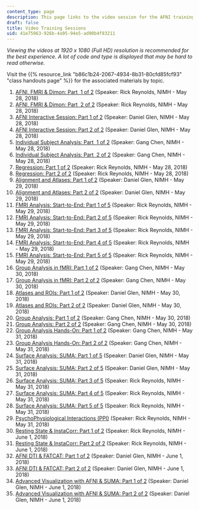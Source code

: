 ```yaml
---
content_type: page
description: This page links to the video session for the AFNI training bootcamp.
draft: false
title: Video Training Sessions
uid: 41e75963-926b-4a95-94e5-ad90b4f83211
---
```

*Viewing the videos at 1920 x 1080 (Full HD) resolution is recommended for the best experience. A lot of code and type is displayed that may be hard to read otherwise.* 

Visit the {{% resource_link "b86c1b24-2067-4934-8b31-80cfd85fcf93" "class handouts page" %}} for the associated materials by topic.

1. [AFNI, FMRI & Dimon: Part  1 of 2](https://youtu.be/maWZlMO8O6s) (Speaker: Rick Reynolds, NIMH - May 28, 2018)
2. [AFNI, FMRI & Dimon: Part  2 of 2](https://youtu.be/PEJJLXyVtp8) (Speaker: Rick Reynolds, NIMH - May 28, 2018)
3. [AFNI Interactive Session: Part 1 of 2](https://youtu.be/2MYB_FQ32-4) (Speaker: Daniel Glen, NIMH - May 28, 2018)
4. [AFNI Interactive Session: Part 2 of 2](https://youtu.be/hgqHFl9uAWI) (Speaker: Daniel Glen, NIMH - May 28, 2018)
5. [Individual Subject Analysis: Part  1 of 2](https://youtu.be/_81zUzXAP1s) (Speaker: Gang Chen, NIMH - May 28, 2018)
6. [Individual Subject Analysis: Part  2 of 2](https://youtu.be/9fkd259HbZ8) (Speaker: Gang Chen, NIMH - May 28, 2018)
7. [Regression: Part 1 of 2](https://youtu.be/-JndydKPyZI) (Speaker: Rick Reynolds, NIMH - May 28, 2018)
8. [Regression: Part 2 of 2](https://youtu.be/7OCfcPHcl2o) (Speaker: Rick Reynolds, NIMH - May 28, 2018)
9. [Alignment and Atlases: Part 1 of 2](https://youtu.be/rUNP0ew2PwE) (Speaker: Daniel Glen, NIMH - May 29, 2018)
10. [Alignment and Atlases: Part 2 of 2](https://youtu.be/48DLJn3bREs) (Speaker: Daniel Glen, NIMH - May 29, 2018)
11. [FMRI Analysis: Start-to-End: Part 1 of 5](https://youtu.be/uBb2H8UeUAk) (Speaker: Rick Reynolds, NIMH - May 29, 2018)
12. [FMRI Analysis: Start-to-End: Part 2 of 5](https://youtu.be/2_KV6QoJQP0) (Speaker: Rick Reynolds, NIMH - May 29, 2018)
13. [FMRI Analysis: Start-to-End: Part 3 of 5](https://youtu.be/LMJjBMSlA8g) (Speaker: Rick Reynolds, NIMH - May 29, 2018)
14. [FMRI Analysis: Start-to-End: Part 4 of 5](https://youtu.be/CQBAfB4wZow) (Speaker: Rick Reynolds, NIMH - May 29, 2018)
15. [FMRI Analysis: Start-to-End: Part 5 of 5](https://youtu.be/9spHWKAk3L8) (Speaker: Rick Reynolds, NIMH - May 29, 2018)
16. [Group Analysis in fMRI: Part 1 of 2](https://youtu.be/OCh2u7m2vwk) (Speaker: Gang Chen, NIMH - May 30, 2018)
17. [Group Analysis in fMRI: Part 2 of 2](https://youtu.be/5DRbNu5jFJg) (Speaker: Gang Chen, NIMH - May 30, 2018)
18. [Atlases and ROIs: Part 1 of 2](https://youtu.be/44GU4iqxUe4) (Speaker: Daniel Glen, NIMH - May 30, 2018)
19. [Atlases and ROIs: Part 2 of 2](https://youtu.be/c2z1_qRboOs) (Speaker: Daniel Glen, NIMH - May 30, 2018)
20. [Group Analysis: Part 1 of 2](https://youtu.be/L_v0MbZU0Qo) (Speaker: Gang Chen, NIMH - May 30, 2018)
21. [Group Analysis: Part 2 of 2](https://youtu.be/GUnuEwHoMfM) (Speaker: Gang Chen, NIMH - May 30, 2018)
22. [Group Analysis Hands-On: Part 1 of 2](https://youtu.be/bnLOHsWu918) (Speaker: Gang Chen, NIMH - May 31, 2018)
23. [Group Analysis Hands-On: Part 2 of 2](https://youtu.be/WduWDnfZZxs) (Speaker: Gang Chen, NIMH - May 31, 2018)
24. [Surface Analysis: SUMA: Part 1 of 5](https://youtu.be/Ph7uabIdWuw) (Speaker: Daniel Glen, NIMH - May 31, 2018)
25. [Surface Analysis: SUMA: Part 2 of 5](https://youtu.be/Td4h4wC4awU) (Speaker: Daniel Glen, NIMH - May 31, 2018)
26. [Surface Analysis: SUMA: Part 3 of 5](https://youtu.be/UHNYrOXmjII) (Speaker: Rick Reynolds, NIMH - May 31, 2018)
27. [Surface Analysis: SUMA: Part 4 of 5](https://youtu.be/XXlZppNQof0) (Speaker: Rick Reynolds, NIMH - May 31, 2018)
28. [Surface Analysis: SUMA: Part 5 of 5](https://youtu.be/gpHHfTa1Kns) (Speaker: Rick Reynolds, NIMH - May 31, 2018)
29. [PsychoPhysiological Interactions (PPI)](https://youtu.be/HUgnf_N545k) (Speaker: Rick Reynolds, NIMH - May 31, 2018)
30. [Resting State & InstaCorr: Part 1 of 2](https://youtu.be/u5Ep3vu0yS0) (Speaker: Rick Reynolds, NIMH - June 1, 2018)
31. [Resting State & InstaCorr: Part 2 of 2](https://youtu.be/RnVpiqf_neA) (Speaker: Rick Reynolds, NIMH - June 1, 2018)
32. [AFNI DTI & FATCAT: Part 1 of 2](https://youtu.be/Zi1EEn9vvNw) (Speaker: Daniel Glen, NIMH - June 1, 2018)
33. [AFNI DTI & FATCAT: Part 2 of 2](https://youtu.be/wpMwmXkoLjw) (Speaker: Daniel Glen, NIMH - June 1, 2018)
34. [Advanced Visualization with AFNI & SUMA: Part 1 of 2](https://youtu.be/E9LcqVHLNtw) (Speaker: Daniel Glen, NIMH - June 1, 2018)
35. [Advanced Visualization with AFNI & SUMA: Part 2 of 2](https://youtu.be/H-zpcKeEjyw) (Speaker: Daniel Glen, NIMH - June 1, 2018)